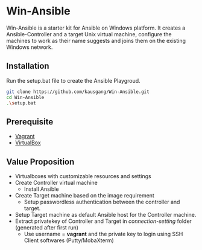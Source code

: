 # Win-Ansible

Win-Ansible is a starter kit for Ansible on Windows platform. It creates a Ansible-Controller and a target Unix virtual machine, configure the machines to work as their name suggests and joins them on the existing Windows network.

## Installation

Run the setup.bat file to create the Ansible Playgroud.

```bash
git clone https://github.com/kausgang/Win-Ansible.git
cd Win-Ansible
.\setup.bat
```


## Prerequisite
- [Vagrant](https://www.vagrantup.com/)
- [VirtualBox](https://www.virtualbox.org/)

## Value Proposition
- Virtualboxes with customizable resources and settings
- Create Controller virtual machine
  - Install Ansible
- Create Target machine based on the image requirement
  - Setup passwordless authentication between the controller and target.
- Setup Target machine as default Ansible host for the Controller machine.
- Extract privatekey of Controller and Target in *connection-setting* folder (generated after first run)
  - Use username = **vagrant** and the private key to login using SSH Client softwares (Putty/MobaXterm) 